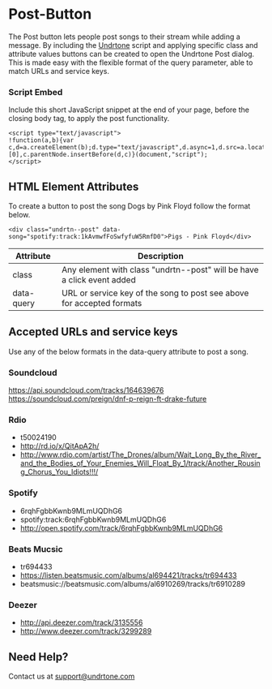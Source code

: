 # Post-Button

The Post button lets people post songs to their stream while adding a message. By including the [Undrtone](www.undrtone.com) script and applying specific class and attribute values buttons can be created to open the Undrtone Post dialog. This is made easy with the flexible format of the query parameter, able to match URLs and service keys.

### Script Embed

Include this short JavaScript snippet at the end of your page, before the closing body tag, to apply the post functionality.

```
<script type="text/javascript">
!function(a,b){var c,d=a.createElement(b);d.type="text/javascript",d.async=1,d.src=a.location.protocol+"//cdn.undrtone.com/build/buttonpost.min.js",c=a.getElementsByTagName(b)[0],c.parentNode.insertBefore(d,c)}(document,"script");
</script>
```

## HTML Element Attributes

To create a button to post the song Dogs by Pink Floyd follow the format below.

```
<div class="undrtn--post" data-song="spotify:track:1kAvmwfFoSwfyfuW5RmfD0">Pigs - Pink Floyd</div>
```

| Attribute   | Description
|-------------|------------
|class        | Any element with class "undrtn--post" will be have a click event added
|data-query   | URL or service key of the song to post see above for accepted formats

## Accepted URLs and service keys

Use any of the below formats in the data-query attribute to post a song.

### Soundcloud

https://api.soundcloud.com/tracks/164639676
https://soundcloud.com/preign/dnf-p-reign-ft-drake-future

### Rdio
* t50024190
* http://rd.io/x/QitApA2h/
* http://www.rdio.com/artist/The_Drones/album/Wait_Long_By_the_River_and_the_Bodies_of_Your_Enemies_Will_Float_By_1/track/Another_Rousing_Chorus_You_Idiots!!!/

### Spotify
* 6rqhFgbbKwnb9MLmUQDhG6
* spotify:track:6rqhFgbbKwnb9MLmUQDhG6
* http://open.spotify.com/track/6rqhFgbbKwnb9MLmUQDhG6

### Beats Mucsic
* tr694433
* https://listen.beatsmusic.com/albums/al694421/tracks/tr694433
* beatsmusic://beatsmusic.com/albums/al6910269/tracks/tr6910289


### Deezer
* http://api.deezer.com/track/3135556
* http://www.deezer.com/track/3299289

## Need Help?

Contact us at support@undrtone.com

